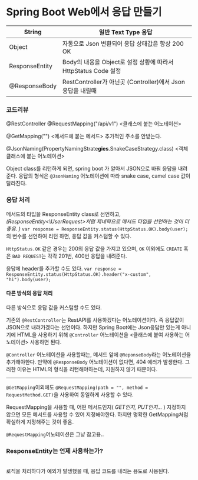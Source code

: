 
# Spring Boot Web에서 응답 만들기

| String         | 일반 Text Type 응답                                 |
| -------------- | ----------------------------------------------- |
| Object         | 자동으로 Json 변환되어 응답 상태값은 항상  200 OK               |
| ResponseEntity | Body의 내용을 Object로 설정 상황에 따라서 HttpStatus Code 설정 |
| @ResponseBody  | RestController가 아닌곳 (Controller)에서 Json응답을 내릴때  |

### 코드리뷰
@RestController
@RequestMapping("/api/v1")
	<클래스에 붙는 어노테이션>

@GetMapping("")
	<메서드에 붙는 메서드>
	추가적인 주소를 안받는다.


@JsonNaming(PropertyNamingStrate**gies**.SnakeCaseStrategy.class)
	<객체 클래스에 붙는 어노테이션>

Object class를 리턴하게 되면, spring boot 가 알아서 JSON으로 바꿔 응답을 내려준다.
응답의 형식은 `@JsonNaming` 어노테이션에 따라 snake case, camel case 값이 달라진다.


### 응답 처리
메서드의 타입을 ResponseEntity class로 선언하고, 
	*(ResponseEntity<\UserRequest>처럼 제네릭으로 메서드 타입을 선언하는 것이 더 좋음. )*
`var response = ResponseEntity.status(HttpStatus.OK).body(user);`
의 변수를 선언하여 리턴 하면, 응답 값을 커스텀할 수 있다.

`HttpStatus.OK` 같은 경우는 200의 응답 값을 가지고 있으며, `OK` 이외에도 `CREATE` 혹은 `BAD REQUEST`는 각각 201번, 400번 응답을 내려준다.


응답에 header를 추가할 수도 있다.
`var response = ResponseEntity.status(HttpStatus.OK).header("x-custom", "hi").body(user);`

#### 다른 방식의 응답 처리

다른 방식으로 응답 값을 커스텀할 수도 있다.


기존의 `@RestController`는 RestAPI를 사용하겠다는 어노테이션이다. 즉 응답값이 JSON으로 내려가겠다는 선언이다. 하지만 Spring Boot에는 Json응답만 있는게 아니기에 HTML을 사용하기 위해
`@Controller` 어노테이션을 <클래스에 붙여 사용하는 어노테이션> 사용하면 된다.

`@Controller` 어노테이션을 사용할때는, 메서드 앞에 `@ReponseBody`라는 어노테이션을 추가해야한다. 만약에 `@ResponseBody` 어노테이션이 없다면, 404 에러가 발생한다. 그러한 이유는 HTML의 형식을 리턴해야하는데, 지원하지 않기 때문이다.

---

`@GetMapping`이외에도 `@RequestMapping(path = "", method = RequestMethod.GET)`을 사용하여 동일하게 사용할 수 있다.

RequestMapping을 사용할 때, 어떤 메서드인지( *GET인지, PUT인지...* ) 지정하지 않으면 모든 메서드를 사용할 수 있어 지정해야한다. 하지만 명확한 GetMapping처럼 확실하게 지정해주는 것이 좋음.

`@RequestMapping`어노테이션은 그냥 참고용..





### ResponseEntity는 언제 사용하는가?
\
로직을 처리하다가 예외가 발생했을 때, 응답 코드를 내리는 용도로 사용된다.